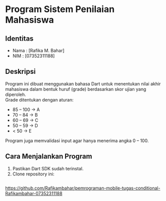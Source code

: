 # Program Sistem Penilaian Mahasiswa

## Identitas
- Nama : [Rafika M. Bahar]
- NIM  : [07352311188]

## Deskripsi
Program ini dibuat menggunakan bahasa Dart untuk menentukan nilai akhir mahasiswa dalam bentuk huruf (grade) berdasarkan skor ujian yang diperoleh.  
Grade ditentukan dengan aturan:
- 85 – 100 → A
- 70 – 84  → B
- 60 – 69  → C
- 50 – 59  → D
- < 50    → E

Program juga memvalidasi input agar hanya menerima angka 0 – 100.

## Cara Menjalankan Program
1. Pastikan Dart SDK sudah terinstal.
2. Clone repository ini:
   ```bash
  https://github.com/Rafikambahar/pemrograman-mobile-tugas-conditional-Rafikambahar-07352311188
